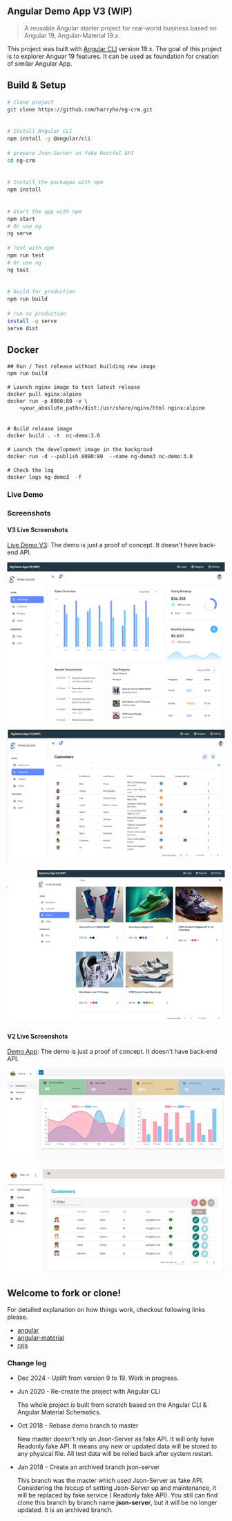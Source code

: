## Angular Demo App V3 (WIP)

> A reusable Angular starter project for real-world business based on Angular 19, Angular-Material 19.x.

This project was built with [Angular CLI](https://angular.dev/tools/cli) version 19.x. The goal of this project is to explorer Anguar 19 features. It can be used as foundation for creation of similar Angular App.


## Build & Setup

```bash
# Clone project
git clone https://github.com/harryho/ng-crm.git


# Install Angular CLI
npm install -g @angular/cli

# prepare Json-Server as fake Restful API
cd ng-crm


# Install the packages with npm
npm install


# Start the app with npm
npm start
# Or use ng
ng serve 

# Test with npm
npm run test
# Or use ng
ng test


# build for production 
npm run build

# run as production
install -g serve
serve dist

```

## Docker

```
## Run / Test release without building new image
npm run build

# Launch nginx image to test latest release
docker pull nginx:alpine
docker run -p 8080:80 -v \
    <your_aboslute_path>/dist:/usr/share/nginx/html nginx:alpine


# Build release image
docker build . -t  nc-demo:3.0

# Launch the development image in the backgroud
docker run -d --publish 8080:80  --name ng-demo3 nc-demo:3.0

# Check the log
docker logs ng-demo3  -f
```

### Live Demo


### Screenshots

<!-- ![Screenshot1](screenshots/v2/screenshot-1.JPG) -->
#### V3 Live Screenshots

[Live Demo V3](https://angular-app-demo.harryho.org?v=3): The demo is just a proof of concept. It doesn't have back-end API.

![Screenshot2](screenshots/v3/Screenshot-1.png)

![Screenshot2](screenshots/v3/Screenshot-2.png)

![Screenshot3](screenshots/v3/Screenshot-3.png)


#### V2 Live Screenshots

[Demo App](https://angular-app-demo.harryho.org): The demo is just a proof of concept. It doesn't have back-end API.

![Screenshot2](screenshots/v2/screenshot-2.JPG)

![Screenshot3](screenshots/v2/screenshot-3.JPG)

<!-- ![Screenshot4](screenshots/v2/screenshot-4.JPG) -->


## Welcome to fork or clone!

For detailed explanation on how things work, checkout following links please.

* [angular](https://angular.dev/)
* [angular-material](https://material.angular.io/)
* [rxjs](https://rxjs.dev/api)



###  Change log

* Dec 2024 - Uplift from version 9 to 19. Work in progress.

* Jun 2020 - Re-create the project with Angular CLI

  The whole project is built from scratch based on the Angular CLI & Angular Material Schematics.

* Oct 2018 - Rebase demo branch to master

  New master doesn't rely on Json-Server as fake API. It will only have Readonly fake API. It means any new or updated data will be stored to any physical file. All test data will be rolled back after system restart.

* Jan 2018 - Create an archived branch json-server

  This branch was the master which used Json-Server as fake API. Considering the hiccup of setting Json-Server up and maintenance, it will be replaced by fake service ( Readonly fake API). You still can find clone this branch by branch name __json-server__, but it will be no longer updated. It is an archived branch.
